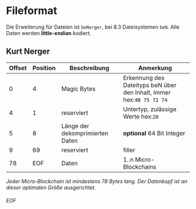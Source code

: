 # Fileformat

Die Erweiterung für Dateien ist ``beNerger``, bei 8.3 Dateisystemen ``beN``.
Alle Daten werden **little-endian** kodiert.

## Kurt Nerger

| Offset | Position | Beschreibung | Anmerkung |
|--------|-------|--------------|-----------|
|  0 |   4  | Magic Bytes| Erkennung des Dateityps beN über den Inhalt, immer hex:``4B 75 72 74`` |
|  4 |   1  | reserviert | Untertyp, zulässige Werte hex:``20`` |
|  5 |   8  | Länge der dekomprimierten Daten | **optional** 64 Bit Integer |
|  9 |  69  | reserviert | filler |
| 78 | EOF | Daten | 1..n Micro-Blockchains

*Jeder Micro-Blockchain ist mindestens 78 Bytes lang. Der Datenkopf ist an dieser optimalen Größe ausgerichtet.*

###### EOF
